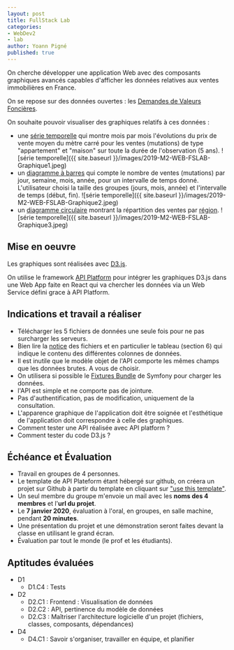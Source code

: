```yaml
---
layout: post
title: FullStack Lab
categories:
- WebDev2
- lab
author: Yoann Pigné
published: true
---
```


On cherche développer une application Web avec des composants graphiques avancés capables d'afficher les données relatives aux ventes immobilières en France.

On se repose sur des données ouvertes : les [Demandes de Valeurs Foncières](https://www.data.gouv.fr/fr/datasets/demandes-de-valeurs-foncieres/).

On souhaite pouvoir visualiser des graphiques relatifs à ces données :

- une [série temporelle](https://en.wikipedia.org/wiki/Time_series) qui montre mois par mois l'évolutions du prix de vente moyen du mètre carré pour les ventes (mutations) de type "appartement" et "maison" sur toute la durée de l'observation (5 ans).
![série temporelle]({{ site.baseurl }}/images/2019-M2-WEB-FSLAB-Graphique1.jpeg)
- un [diagramme à barres](https://fr.wikipedia.org/wiki/Diagramme_%C3%A0_barres)  qui compte le nombre de ventes (mutations) par jour, semaine, mois, année, pour un intervalle de temps donné. L'utilisateur choisi la taille des groupes (jours, mois, année) et l'intervalle de temps (début, fin).
![série temporelle]({{ site.baseurl }}/images/2019-M2-WEB-FSLAB-Graphique2.jpeg)
- un [diagramme circulaire](https://fr.wikipedia.org/wiki/Diagramme_circulaire) montrant la répartition des ventes par [région](https://fr.wikipedia.org/wiki/R%C3%A9gion_fran%C3%A7aise).
![série temporelle]({{ site.baseurl }}/images/2019-M2-WEB-FSLAB-Graphique3.jpeg)

## Mise en oeuvre

Les graphiques sont réalisées avec [D3.js](https://d3js.org/).

On utilise le framework [API Platform](https://api-platform.com/) pour intégrer les graphiques D3.js dans une Web App faite en React qui va chercher les données via un Web Service défini grace à API Platform.


## Indications et travail a réaliser 

- Télécharger les 5 fichiers de données une seule fois pour ne pas surcharger les serveurs. 
- Bien lire la [notice](https://www.data.gouv.fr/fr/datasets/r/d573456c-76eb-4276-b91c-e6b9c89d6656) des fichiers et en particulier le tableau (section 6) qui indique le contenu des différentes colonnes de données.
- Il est inutile que le modèle objet de l'API comporte les mêmes champs que les données brutes. A vous de choisir.
- On utilisera si possible le [Fixtures Bundle](https://symfony.com/doc/current/bundles/DoctrineFixturesBundle/index.html) de Symfony pour charger les données.
- l'API est simple et ne comporte pas de jointure.
- Pas d'authentification, pas de modification, uniquement de la consultation.
- L'apparence graphique de l'application doit être soignée et l'esthétique de l'application doit correspondre à celle des graphiques.
- Comment tester une API réalisée avec API platform ?
- Comment tester du code D3.js ?


## Échéance et Évaluation

- Travail en groupes de 4 personnes.
- Le template de API Plateform étant hébergé sur github, on créera un projet sur Github à partir du template en cliquant sur ["use this template"](https://github.com/api-platform/api-platform/generate). 
- Un seul membre du groupe m'envoie un mail avec les **noms des 4 membres** et l'**url du projet**. 
- Le **7 janvier 2020**,  évaluation à l'oral, en groupes, en salle machine, pendant **20 minutes**.
- Une présentation du projet et une démonstration seront faites devant la classe en utilisant le grand écran.
- Évaluation par tout le monde (le prof et les étudiants).


## Aptitudes évaluées


- D1
  - D1.C4 : Tests
- D2
  - D2.C1 : Frontend : Visualisation de données
  - D2.C2 : API, pertinence du modèle de données
  - D2.C3 : Maîtriser l'architecture logicielle d'un projet (fichiers, classes, composants, dépendances)
- D4
  - D4.C1 : Savoir s'organiser, travailler en équipe, et planifier
